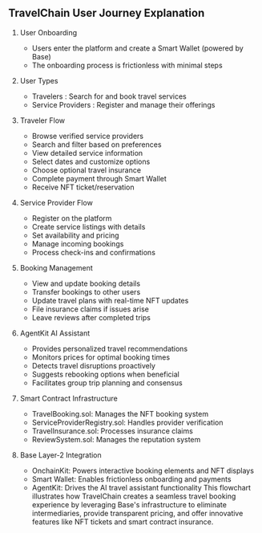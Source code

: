 
## TravelChain User Journey Explanation
1. User Onboarding
   
   - Users enter the platform and create a Smart Wallet (powered by Base)
   - The onboarding process is frictionless with minimal steps
2. User Types
   
   - Travelers : Search for and book travel services
   - Service Providers : Register and manage their offerings
3. Traveler Flow
   
   - Browse verified service providers
   - Search and filter based on preferences
   - View detailed service information
   - Select dates and customize options
   - Choose optional travel insurance
   - Complete payment through Smart Wallet
   - Receive NFT ticket/reservation
4. Service Provider Flow
   
   - Register on the platform
   - Create service listings with details
   - Set availability and pricing
   - Manage incoming bookings
   - Process check-ins and confirmations
5. Booking Management
   
   - View and update booking details
   - Transfer bookings to other users
   - Update travel plans with real-time NFT updates
   - File insurance claims if issues arise
   - Leave reviews after completed trips
6. AgentKit AI Assistant
   
   - Provides personalized travel recommendations
   - Monitors prices for optimal booking times
   - Detects travel disruptions proactively
   - Suggests rebooking options when beneficial
   - Facilitates group trip planning and consensus
7. Smart Contract Infrastructure
   
   - TravelBooking.sol: Manages the NFT booking system
   - ServiceProviderRegistry.sol: Handles provider verification
   - TravelInsurance.sol: Processes insurance claims
   - ReviewSystem.sol: Manages the reputation system
8. Base Layer-2 Integration
   
   - OnchainKit: Powers interactive booking elements and NFT displays
   - Smart Wallet: Enables frictionless onboarding and payments
   - AgentKit: Drives the AI travel assistant functionality
This flowchart illustrates how TravelChain creates a seamless travel booking experience by leveraging Base's infrastructure to eliminate intermediaries, provide transparent pricing, and offer innovative features like NFT tickets and smart contract insurance.
